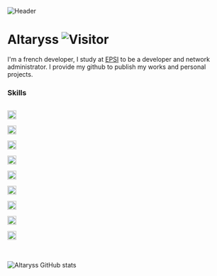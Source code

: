 ![Header](https://i.imgur.com/QuSeq10.png)
# Altaryss ![Visitor](https://visitor-badge.glitch.me/badge?page_id=Altaryss.altaryss)
I'm a french developer, I study at [EPSI](https://epsi.fr) to be a developer and network administrator.
I provide my github to publish my works and personal projects.

### Skills

<code>
<img height="20" src="https://altaryss.github.io/altaryss/asset/icon/php.svg">
</code>
<code>
<img height="20" src="https://altaryss.github.io/altaryss/asset/icon/c++.svg">
</code>
<code>
<img height="20" src="https://altaryss.github.io/altaryss/asset/icon/sass.svg">
</code>
<code>
<img height="20" src="https://altaryss.github.io/altaryss/asset/icon/sql.svg">
</code>
<code>
<img height="20" src="https://altaryss.github.io/altaryss/asset/icon/shell.svg">
</code>
<code>
<img height="20" src="https://altaryss.github.io/altaryss/asset/icon/git.svg">
</code>
<code>
<img height="20" src="https://altaryss.github.io/altaryss/asset/icon/cloudflare.svg">
</code>
<code>
<img height="20" src="https://altaryss.github.io/altaryss/asset/icon/debian.svg">
</code>
<code>
<img height="20" src="https://altaryss.github.io/altaryss/asset/icon/kali.svg">
</code>

<br />
<br />

![Altaryss GitHub stats](https://github-readme-stats.vercel.app/api?username=Altaryss&show_icons=true&theme=midnight-purple)
